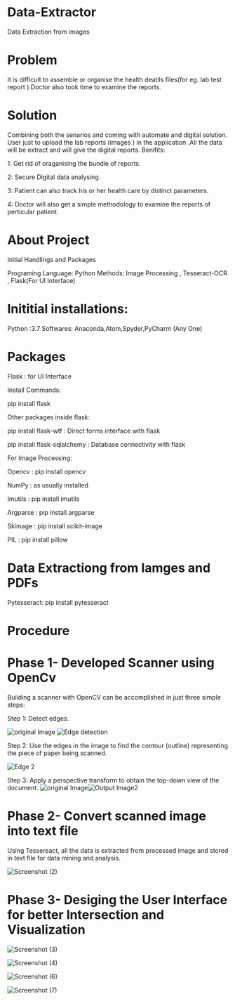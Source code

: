 # Data-Extractor
Data Extraction from images


# Problem
It is difficult to assemble or organise the health deatils files(for eg. lab test report ).Doctor also took time to examine the reports.

# Solution 
Combining both the senarios and coming with automate and digital solution.
User just to upload the lab reports (images ) in the application .All the data will be extract and will give the digital reports.
Benifits:

1: Get rid of oraganising the bundle of reports.

2: Secure Digital data analysing.

3: Patient can also track his or her health care by distinct parameters.

4: Doctor will also get a simple methodology to examine the reports of perticular patient. 

# About Project

 Initial Handlings and Packages

 Programing Language: Python
 Methods: Image Processing , Tesseract-OCR , Flask(For UI Interface)

# Inititial installations:
Python :3.7
Softwares: Anaconda,Atom,Spyder,PyCharm (Any One)

# Packages
Flask : for UI Interface

Install Commands:

pip install flask

Other packages inside flask:

pip install flask-wtf : Direct forms interface with flask

pip install flask-sqlalchemy : Database connectivity with flask

For Image Processing:

Opencv : pip install opencv

NumPy : as usually installed

Imutils : pip install imutils

Argparse : pip install argparse

Skimage : pip install scikit-image

PIL : pip install pillow

# Data Extractiong from Iamges and PDFs
Pytesseract: pip install pytesseract


# Procedure

# Phase 1- Developed Scanner using OpenCv

Building a scanner with OpenCV can be accomplished in just three simple steps:

Step 1: Detect edges.

![original Image](https://user-images.githubusercontent.com/37553965/60964604-5b2e5980-a331-11e9-9d9a-2ccb2ba856c4.PNG) ![Edge detection](https://user-images.githubusercontent.com/37553965/60964751-c710c200-a331-11e9-9292-fdc249d15e9b.PNG)


Step 2: Use the edges in the image to find the contour (outline) representing the piece of paper being scanned.

![Edge 2](https://user-images.githubusercontent.com/37553965/60965015-5f0eab80-a332-11e9-942a-7a15226b920c.PNG)

Step 3: Apply a perspective transform to obtain the top-down view of the document.
![original Image](https://user-images.githubusercontent.com/37553965/60965091-9b420c00-a332-11e9-8a54-dea75b8ca7e0.PNG)![Output Image2](https://user-images.githubusercontent.com/37553965/60965096-9ed59300-a332-11e9-8a3c-b3446440026d.PNG)

# Phase 2- Convert scanned image into text file
 
 Using Tessereact, all the data is extracted from processed image and stored in text file for data mining and analysis.
 
 ![Screenshot (2)](https://user-images.githubusercontent.com/37553965/61353955-a3e49600-a88e-11e9-9758-f9a4b6968423.png)

# Phase 3- Desiging the User Interface for better Intersection and Visualization

![Screenshot (3)](https://user-images.githubusercontent.com/37553965/61354107-063d9680-a88f-11e9-87af-22715668335d.png)

![Screenshot (4)](https://user-images.githubusercontent.com/37553965/61354132-1a819380-a88f-11e9-9d38-72c40814515e.png)

![Screenshot (6)](https://user-images.githubusercontent.com/37553965/61354151-253c2880-a88f-11e9-880b-e2b28340585e.png)

![Screenshot (7)](https://user-images.githubusercontent.com/37553965/61354165-2bcaa000-a88f-11e9-8d54-e41e9f33497f.png)

 

